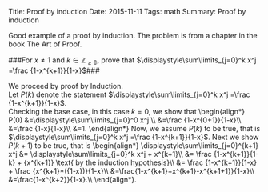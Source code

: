 ﻿Title:  Proof by induction
Date: 2015-11-11
Tags: math
Summary: Proof by induction

Good example of a proof by induction. The problem is from a chapter in the book The Art of Proof.

###For $x\not = 1$ and $k \in\mathbb{Z_{{\geq}0}}$, prove that $\displaystyle\sum\limits_{j=0}^k x^j =\frac {1-x^{k+1}}{1-x}$###

We proceed by proof by Induction.  
Let $P(k)$ denote the statement  $\displaystyle\sum\limits_{j=0}^k x^j =\frac {1-x^{k+1}}{1-x}$.  
Checking the base case, in this case $k=0$, we show that  \begin{align\*}  
P(0) &=\displaystyle\sum\limits_{j=0}^0 x^j \\\\
&=\frac {1-x^{0+1}}{1-x}\\\\
&=\frac {1-x}{1-x}\\\\
&=1.
\end{align\*}
Now, we assume $P(k)$ to be true, that is $\displaystyle\sum\limits_{j=0}^k x^j =\frac {1-x^{k+1}}{1-x}$. 
Next we show  $P(k+1)$ to be true, that is
\begin{align\*}
\displaystyle\sum\limits_{j=0}^{k+1} x^j &= \displaystyle\sum\limits_{j=0}^k x^j + x^{k+1}\\\\
&= \frac {1-x^{k+1}}{1-k} +   {x^{k+1}}   \text{             by the induction hypothesis}\\\\
&=  \frac {1-x^{k+1}}{1-x} +  \frac {x^{k+1}*({1-x})}{1-x}\\\\
&=\frac{1-x^{k+1}+x^{k+1}-x^{k+1+1}}{1-x}\\\\
&=\frac{1-x^{k+2}}{1-x}.\\\\
\end{align\*}.